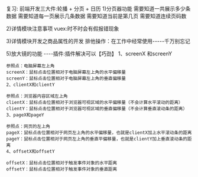 复习: 前端开发三大件:轮播 + 分页 + 日历 1)分页器功能 需要知道一共展示多少条数据 需要知道每一页展示几条数据 需要知道当前是第几页 需要知道连续页码数

2)详情模块注意事项 vuex:时不时会有假报错现象

3)详情模块开发之商品属性的开发 排他操作：在工作中经常使用-----千万别忘记

5)放大镜的功能 ----插件:插件解决可以【巧劲】
    1、screenX 和screenY

    参照点：电脑屏幕左上角
    screenX：鼠标点击位置相对于电脑屏幕左上角的水平偏移量
    screenY：鼠标点击位置相对于电脑屏幕左上角的垂直偏移量
    2、clientX和clientY

    参照点：浏览器内容区域左上角
    clientX：鼠标点击位置相对于浏览器可视区域的水平偏移量（不会计算水平滚动的距离）
    clientY：鼠标点击位置相对于浏览器可视区域的垂直偏移量（不会计算垂直滚动条的距离）
    3、pageX和pageY

    参照点：网页的左上角
    pageX：鼠标点击位置相对于网页左上角的水平偏移量，也就是clientX加上水平滚动条的距离
    pageY：鼠标点击位置相对于网页左上角的垂直平偏移量，也就是clientY加上垂直滚动条的距离
    4、offsetX和offsetY

    offsetX：鼠标点击位置相对于触发事件对象的水平距离
    offsetY：鼠标点击位置相对于触发事件对象的垂直距离
